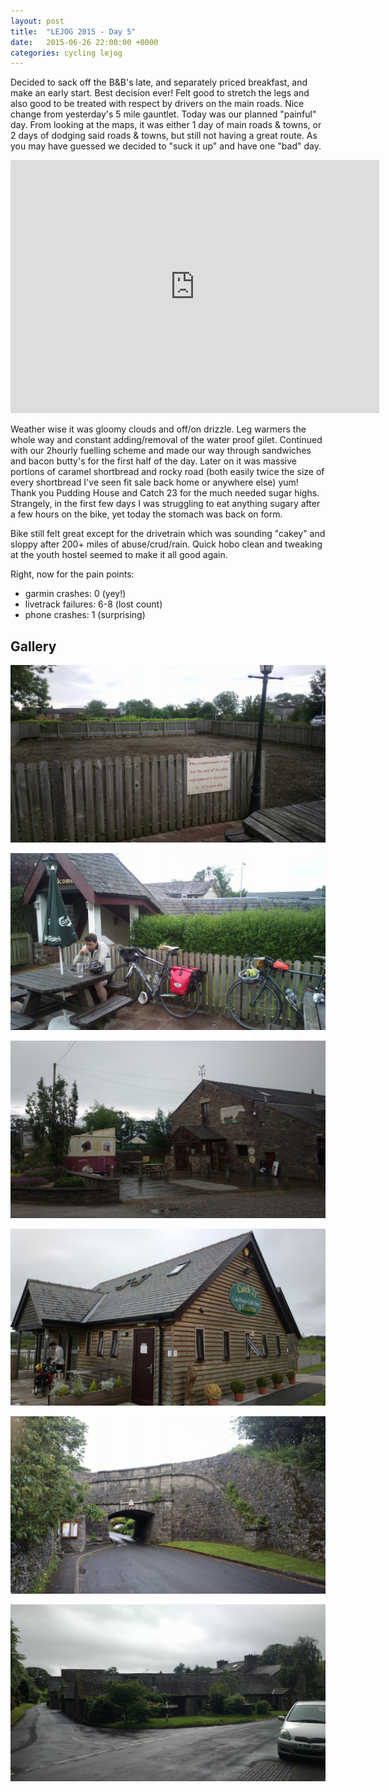 ```yaml
---
layout: post
title:  "LEJOG 2015 - Day 5"
date:   2015-06-26 22:00:00 +0000
categories: cycling lejog
---
```


Decided to sack off the B&B's late, and separately priced breakfast, and
make an early start. Best decision ever! Felt good to stretch the legs and
also good to be treated with respect by drivers on the main roads. Nice
change from yesterday's 5 mile gauntlet. Today was our planned "painful"
day. From looking at the maps, it was either 1 day of main roads & towns, or
2 days of dodging said roads & towns, but still not having a great route. As
you may have guessed we decided to "suck it up" and have one "bad" day.

<iframe height='405' width='590' frameborder='0' allowtransparency='true'
scrolling='no'
src='https://www.strava.com/activities/333430859/embed/41dece89050e27857b11d78d43d17470b5776682'>
</iframe>

Weather wise it was gloomy clouds and off/on drizzle. Leg warmers the whole
way and constant adding/removal of the water proof gilet. Continued with our
2hourly fuelling scheme and made our way through sandwiches and bacon
butty's for the first half of the day. Later on it was massive portions of
caramel shortbread and rocky road (both easily twice the size of every
shortbread I've seen fit sale back home or anywhere else) yum! Thank you
Pudding House and Catch 23 for the much needed sugar highs. Strangely, in
the first few days I was struggling to eat anything sugary after a few hours
on the bike, yet today the stomach was back on form.

Bike still felt great except for the drivetrain which was sounding "cakey"
and sloppy after 200+ miles of abuse/crud/rain. Quick hobo clean and
tweaking at the youth hostel seemed to make it all good again.

Right, now for the pain points:

- garmin crashes: 0 (yey!)
- livetrack failures: 6-8 (lost count)
- phone crashes: 1 (surprising)

Gallery
-------

![An example of a Northern pub kids play area](/images/lejog-2015/2015-06-26-1737.jpg "An example of a Northern pub kids play area")

![James is feeling dejected](/images/lejog-2015/2015-06-26-1738.jpg "James is feeling dejected")

![Pudding House does great desserts](/images/lejog-2015/2015-06-26-1740.jpg "Pudding House does great desserts")

![Another dessert stop at Catch 23](/images/lejog-2015/2015-06-26-1743.jpg "Another dessert stop at Catch 23")

![Apparently a disused aqueduct](/images/lejog-2015/2015-06-26-1744.jpg "Apparently a disused aqueduct")

![Nice houses in this town](/images/lejog-2015/2015-06-26-1745.jpg "Nice houses in this town")
